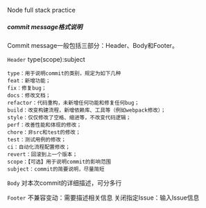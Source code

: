 Node full stack practice

##### commit message格式说明
Commit message一般包括三部分：Header、Body和Footer。

`Header`
    type(scope):subject

    type：用于说明commit的类别，规定为如下几种
    feat：新增功能；
    fix：修复bug；
    docs：修改文档；
    refactor：代码重构，未新增任何功能和修复任何bug；
    build：改变构建流程，新增依赖库、工具等（例如webpack修改）；
    style：仅仅修改了空格、缩进等，不改变代码逻辑；
    perf：改善性能和体现的修改；
    chore：非src和test的修改；
    test：测试用例的修改；
    ci：自动化流程配置修改；
    revert：回滚到上一个版本；
    scope：【可选】用于说明commit的影响范围
    subject：commit的简要说明，尽量简短
    
`Body`
    对本次commit的详细描述，可分多行

`Footer`
不兼容变动：需要描述相关信息
关闭指定Issue：输入Issue信息
